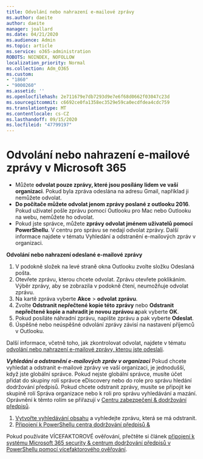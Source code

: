 ```yaml
---
title: Odvolání nebo nahrazení e-mailové zprávy
ms.author: daeite
author: daeite
manager: joallard
ms.date: 04/21/2020
ms.audience: Admin
ms.topic: article
ms.service: o365-administration
ROBOTS: NOINDEX, NOFOLLOW
localization_priority: Normal
ms.collection: Adm_O365
ms.custom:
- "1860"
- "9000260"
ms.assetid: ''
ms.openlocfilehash: 2e711679e7db7293d9e7e6f68d0662f03047c23d
ms.sourcegitcommit: c6692ce0fa1358ec3529e59ca0ecdfdea4cdc759
ms.translationtype: MT
ms.contentlocale: cs-CZ
ms.lasthandoff: 09/15/2020
ms.locfileid: "47799197"
---
```

# <a name="recall-or-replace-an-email-message-in-microsoft-365"></a>Odvolání nebo nahrazení e-mailové zprávy v Microsoft 365

- Můžete **odvolat pouze zprávy, které jsou posílány lidem ve vaší organizaci**. Pokud byla zpráva odeslána na adresu Gmail, například ji nemůžete odvolat.
- **Do počítače můžete odvolat jenom zprávy poslané z outlooku 2016**. Pokud uživatel pošle zprávu pomocí Outlooku pro Mac nebo Outlooku na webu, nemůžete ho odvolat.
- Pokud jste správce, můžete **zprávy odvolat jménem uživatelů pomocí PowerShellu**. V centru pro správu se nedají odvolat zprávy. Další informace najdete v tématu Vyhledání a odstranění e-mailových zpráv v organizaci.

**Odvolání nebo nahrazení odeslané e-mailové zprávy**

1. V podokně složek na levé straně okna Outlooku zvolte složku Odeslaná pošta.
2. Otevřete zprávu, kterou chcete odvolat. Zprávu otevřete poklikáním. Výběr zprávy, aby se zobrazila v podokně čtení, neumožňuje odvolat zprávu.
3. Na kartě zpráva vyberte **Akce**  >  **odvolat zprávu**.
4. Zvolte **Odstranit nepřečtené kopie této zprávy** nebo **Odstranit nepřečtené kopie a nahradit je novou zprávou a**pak vyberte **OK**.
5. Pokud posíláte náhradní zprávu, napište zprávu a pak vyberte **Odeslat**.
6. Úspěšné nebo neúspěšné odvolání zprávy závisí na nastavení příjemců v Outlooku.

Další informace, včetně toho, jak zkontrolovat odvolat, najdete v tématu [odvolání nebo nahrazení e-mailové zprávy, kterou jste odeslali](https://support.office.com/article/35027f88-d655-4554-b4f8-6c0729a723a0).

***Vyhledání a odstranění e-mailových zpráv v organizaci*** Pokud chcete vyhledat a odstranit e-mailové zprávy ve vaší organizaci, je jednodušší, když jste globální správce. Pokud nejste globální správce, musíte účet přidat do skupiny rolí správce eDiscovery nebo do role pro správu hledání dodržování předpisů. Pokud chcete odstranit zprávy, musíte se připojit ke skupině rolí Správa organizace nebo k roli pro správu vyhledávání a mazání. Oprávnění k těmto rolím se přiřazují v [Centru zabezpečení & dodržování předpisů](https://protection.office.com/).

1. [Vytvořte vyhledávání obsahu](https://docs.microsoft.com/microsoft-365/compliance/content-search) a vyhledejte zprávu, která se má odstranit.
2. [Připojení k PowerShellu centra dodržování předpisů &](https://docs.microsoft.com/powershell/exchange/office-365-scc/connect-to-scc-powershell/connect-to-scc-powershell?view=exchange-ps) 

Pokud používáte VÍCEFAKTOROVÉ ověřování, přečtěte si článek [připojení k systému Microsoft 365 security & centrum dodržování předpisů v PowerShellu pomocí vícefaktorového ověřování](https://docs.microsoft.com/powershell/exchange/office-365-scc/connect-to-scc-powershell/mfa-connect-to-scc-powershell?view=exchange-ps). 
